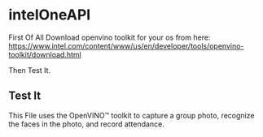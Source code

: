 # intelOneAPI
First Of All Download openvino toolkit for your os from here:
https://www.intel.com/content/www/us/en/developer/tools/openvino-toolkit/download.html

Then Test It.

## Test It
This File uses the OpenVINO™ toolkit to capture a group photo, recognize the faces in the photo, and record attendance.